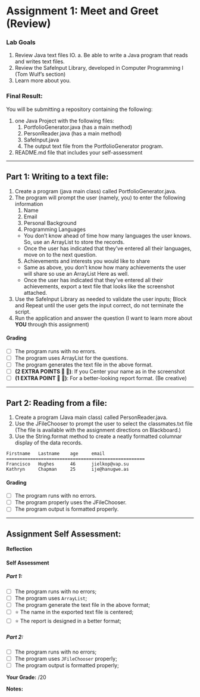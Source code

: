 # Assignment 1: Meet and Greet (Review)
<!-- Don't modify the text between the arrows ⬇⬇⬇ and ⬆⬆⬆ -->

<!--⬇⬇⬇⬇⬇⬇⬇⬇⬇⬇⬇⬇ -->
### Lab Goals
1. Review Java text files IO.
a. Be able to write a Java program that reads and writes text files.
2. Review the SafeInput Library, developed in Computer Programming I (Tom Wulf’s section)
3. Learn more about you.
### Final Result:
You will be submitting a repository containing the following:
1. one Java Project with the following files:
    1. PortfolioGenerator.java (has a main method)
    2. PersonReader.java (has a main method)
    3. SafeInput.java
    4. The output text file from the PortfolioGenerator program.
2. README.md file that includes your self-assessment
----
## Part 1: Writing to a text file:
1. Create a program (java main class) called PortfolioGenerator.java.
2. The program will prompt the user (namely, you) to enter the following information
    1. Name
    2. Email
    3. Personal Background
    4. Programming Languages
      - You don’t know ahead of time how many languages the user knows. So, use
an ArrayList to store the records.
    - Once the user has indicated that they’ve entered all their languages, move on
to the next question.
    5. Achievements and interests you would like to share
    - Same as above, you don’t know how many achievements the user will share so
use an ArrayList Here as well.
    - Once the user has indicated that they’ve entered all their achievements, export
a text file that looks like the screenshot attached.
3. Use the SafeInput Library as needed to validate the user inputs; Block and Repeat until
the user gets the input correct, do not terminate the script.
4. Run the application and answer the question (I want to learn more about **YOU** through this
assignment)

#### Grading
- [ ] The program runs with no errors.
- [ ] The program uses ArrayList for the questions.
- [ ] The program generates the text file in the above format.
- [ ] **(2 EXTRA POINTS 🎊 🎉)**: If you Center your name as in the screenshot
- [ ] **(1 EXTRA POINT 🎊 🎉)**: For a better-looking report format. (Be creative)

----
## Part 2: Reading from a file:
1. Create a program (Java main class) called PersonReader.java.
2. Use the JFileChooser to prompt the user to select the classmates.txt file (The file is
available with the assignment directions on Blackboard.)
3. Use the String.format method to create a neatly formatted columnar display of the data
records.
```
Firstname   Lastname    age     email
====================================================
Francisco   Hughes      46      jielkop@vap.su
Kathryn     Chapman     25      ije@hanugwe.as
```


#### Grading
- [ ] The program runs with no errors.
- [ ] The program properly uses the JFileChooser.
- [ ] The program output is formatted properly.

<!--⬆⬆⬆⬆⬆⬆⬆⬆⬆⬆⬆⬆ -->
 -----
 
 ## Assignment Self Assessment:
 #### Reflection
 [//]: <> (share your thoughts on the assignment, things you learnt and would like to remember when you look back at this assignment)
 
 
 #### Self Assessment
 ##### Part 1:
 - [ ] The program runs with no errors;
 - [ ] The program uses `ArrayList`;
 - [ ] The program generate the text file in the above format;
 - [ ] ⭐️ The name in the exported text file is centered;
 - [ ] ⭐️ The report is designed in a better format;
 
 ##### Part 2:
 - [ ] The program runs with no errors;
 - [ ] The program uses `JFileChooser` properly;
 - [ ] The program output is formatted properly;
 
 **Your Grade:**  /20
 
 **Notes:**
